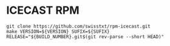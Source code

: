 # ICECAST RPM

    git clone https://github.com/swisstxt/rpm-icecast.git
    make VERSION=${VERSION} SUFIX=${SUFIX} RELEASE="${BUILD_NUMBER}.git$(git rev-parse --short HEAD)"
